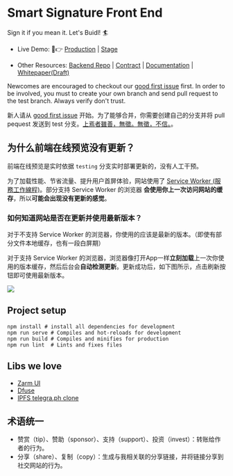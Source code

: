 # Smart Signature Front End
Sign it if you mean it. Let's Buidl! 🏄

- Live Demo: 🙋👉 [Production](https://smartsignature.io/) | [Stage](https://sign-dev.dravatar.xyz/)

- Other Resources: [Backend Repo](https://github.com/smart-signature/smart-signature-backend) | [Contract](https://github.com/smart-signature/smart-signature-EOS-contract) | [Documentation](https://shimo.im/docs/UOYT3DqklCYBbzny) | [Whitepaper(Draft)](https://hackmd.io/Q3KNkxjgSwKRJ5cfBL2I4g)

Newcomes are encouraged to checkout our [good first issue](https://github.com/smart-signature/smart-signature-future/issues?q=is%3Aopen+is%3Aissue+label%3A%22good+first+issue%22) first. In order to be involved, you must to create your own branch and send pull request to the test branch. Always verify don't trust. 

新人请从 [good first issue](https://github.com/smart-signature/smart-signature-future/issues?q=is%3Aopen+is%3Aissue+label%3A%22good+first+issue%22) 开始。为了能够合并，你需要创建自己的分支并将 pull pequest 发送到 test 分支。[上焉者雖善，無徵。無徵，不信。](https://zh.wikisource.org/zh/%E7%A6%AE%E8%A8%98/%E4%B8%AD%E5%BA%B8)。

## 为什么前端在线预览没有更新？

前端在线预览是实时依据 `testing` 分支实时部署更新的，没有人工干预。

为了加载性能、节省流量、提升用户首屏体验，网站使用了 [Service Worker (服務工作線程)](https://developers.google.cn/web/fundamentals/primers/service-workers/?hl=zh-tw)。部分支持 Service Worker 的浏览器 **会使用你上一次访问网站的缓存**，所以**可能会出现没有更新的感觉**。

### 如何知道网站是否在更新并使用最新版本？
对于不支持 Service Worker 的浏览器，你使用的应该是最新的版本。（即使有部分文件本地缓存，也有一段白屏期）

对于支持 Service Worker 的浏览器，浏览器像打开App一样**立刻加载**上一次你使用的版本缓存，然后后台会**自动检测更新**。更新成功后，如下图所示，点击刷新按钮即可使用最新版本。

![](https://ws3.sinaimg.cn/large/006tKfTcgy1g1d2zjjptqj30gk0hyt96.jpg)


## Project setup
```
npm install # install all dependencies for development
npm run serve # Compiles and hot-reloads for development
npm run build # Compiles and minifies for production
npm run lint  # Lints and fixes files
```

## Libs we love
- [Zarm UI](https://zhongantecheng.github.io/zarm-vue/#/documents/quick-start)
- [Dfuse](https://www.dfuse.io/en)
- [IPFS telegra.ph clone](https://github.com/alexstep/ipfs-telegra.ph)


## 术语统一
- 赞赏（tip）、赞助（sponsor）、支持（support）、投资（invest）：转账给作者的行为。
- 分享（share）、复制（copy）：生成与我相关联的分享链接，并将链接分享到社交网站的行为。
